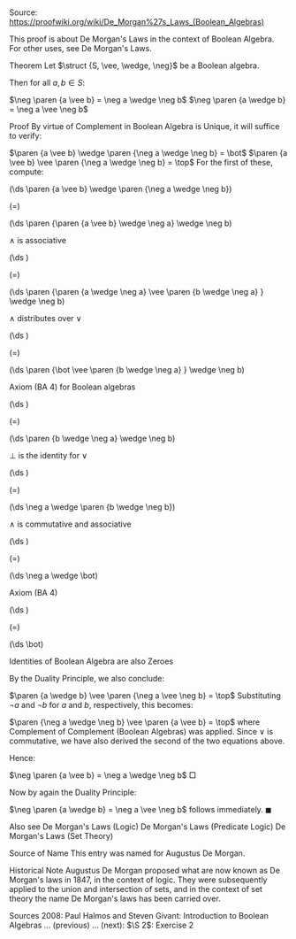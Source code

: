 # 

Source: https://proofwiki.org/wiki/De_Morgan%27s_Laws_(Boolean_Algebras)

This proof is about De Morgan's Laws in the context of Boolean Algebra. For other uses, see De Morgan's Laws.



Theorem
Let $\struct {S, \vee, \wedge, \neg}$ be a Boolean algebra.

Then for all $a, b \in S$:

$\neg \paren {a \vee b} = \neg a \wedge \neg b$
$\neg \paren {a \wedge b} = \neg a \vee \neg b$


Proof
By virtue of Complement in Boolean Algebra is Unique, it will suffice to verify:

$\paren {a \vee b} \wedge \paren {\neg a \wedge \neg b} = \bot$
$\paren {a \vee b} \vee \paren {\neg a \wedge \neg b} = \top$
For the first of these, compute:














\(\ds \paren {a \vee b} \wedge \paren {\neg a \wedge \neg b}\)

\(=\)







\(\ds \paren {\paren {a \vee b} \wedge \neg a} \wedge \neg b\)





$\wedge$ is associative














\(\ds \)

\(=\)







\(\ds \paren {\paren {a \wedge \neg a} \vee \paren {b \wedge \neg a} } \wedge \neg b\)





$\wedge$ distributes over $\vee$














\(\ds \)

\(=\)







\(\ds \paren {\bot \vee \paren {b \wedge \neg a} } \wedge \neg b\)





Axiom $(\text {BA} \ 4)$ for Boolean algebras














\(\ds \)

\(=\)







\(\ds \paren {b \wedge \neg a} \wedge \neg b\)





$\bot$ is the identity for $\vee$














\(\ds \)

\(=\)







\(\ds \neg a \wedge \paren {b \wedge \neg b}\)





$\wedge$ is commutative and associative














\(\ds \)

\(=\)







\(\ds \neg a \wedge \bot\)





Axiom $(\text {BA} \ 4)$














\(\ds \)

\(=\)







\(\ds \bot\)





Identities of Boolean Algebra are also Zeroes




By the Duality Principle, we also conclude:

$\paren {a \wedge b} \vee \paren {\neg a \vee \neg b} = \top$
Substituting $\neg a$ and $\neg b$ for $a$ and $b$, respectively, this becomes:

$\paren {\neg a \wedge \neg b} \vee \paren {a \vee b} = \top$
where Complement of Complement (Boolean Algebras) was applied.
Since $\vee$ is commutative, we have also derived the second of the two equations above.

Hence:

$\neg \paren {a \vee b} = \neg a \wedge \neg b$
$\Box$

Now by again the Duality Principle:

$\neg \paren {a \wedge b} = \neg a \vee \neg b$
follows immediately.
$\blacksquare$


Also see
De Morgan's Laws (Logic)
De Morgan's Laws (Predicate Logic)
De Morgan's Laws (Set Theory)


Source of Name
This entry was named for Augustus De Morgan.


Historical Note
Augustus De Morgan proposed what are now known as De Morgan's laws in $1847$, in the context of logic.
They were subsequently applied to the union and intersection of sets, and in the context of set theory the name De Morgan's laws has been carried over.


Sources
2008: Paul Halmos and Steven Givant: Introduction to Boolean Algebras ... (previous) ... (next): $\S 2$: Exercise $2$




